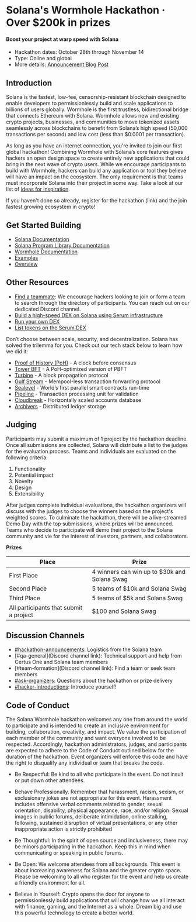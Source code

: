 # Solana's Wormhole Hackathon &middot; Over $200k in prizes
#### Boost your project at warp speed with Solana

* Hackathon dates: October 28th through November 14
* Type: Online and global
* More details: [Announcement Blog Post](https://medium.com/solana-labs/wormhole-solana-ethereum-bridge-d5502e944acb)

## Introduction
Solana is the fastest, low-fee, censorship-resistant blockchain designed to enable developers to permissionlessly build and scale applications to billions of users globally. Wormhole is the first trustless, bidirectional bridge that connects Ethereum with Solana. Wormhole allows new and existing crypto projects, businesses, and communities to move tokenized assets seamlessly across blockchains to benefit from Solana’s high speed (50,000 transactions per second) and low cost (less than $0.0001 per transaction). 

As long as you have an internet connection, you're invited to join our first global hackathon! Combining Wormhole with Solana’s core features gives hackers an open design space to create entirely new applications that could bring in the next wave of crypto users. While we encourage participants to build with Wormhole, hackers can build any application or tool they believe will have an impact on the ecosystem. The only requirement is that teams must incorporate Solana into their project in some way.  Take a look at our list of [ideas for inspiration](link).
 
If you haven't done so already, register for the hackathon (link) and the join fastest growing ecosystem in crypto!

## Get Started Building

* [Solana Documentation](https://docs.solana.com/)
* [Solana Program Library Documentation](https://spl.solana.com/)
* [Wormhole Documentation](https://github.com/certusone/wormhole/tree/master/docs)
* [Examples](https://docs.solana.com/apps/hello-world)
* [Overview](https://docs.solana.com/cluster/overview)

## Other Resources

* [Find a teammate](https://discord.gg/fYpyaYh): We encourage hackers looking to join or form a team to search through the directory of participants. You can reach out on our dedicated Discord channel.
* [Build a high-speed DEX on Solana using Serum infrastructure](https://serum-academy.com/en/developer-resources/)
* [Run your own DEX](https://serum-academy.com/en/dex-list/)
* [List tokens on the Serum DEX](https://serum-academy.com/en/add-market/)

Don’t choose between scale, security, and decentralization. Solana has solved the trilemma for you. Check out our tech stack below to learn how we did it:

* [Proof of History (PoH)](https://medium.com/solana-labs/proof-of-history-a-clock-for-blockchain-cf47a61a9274) - A clock before consensus
* [Tower BFT](https://medium.com/solana-labs/tower-bft-solanas-high-performance-implementation-of-pbft-464725911e79) - A PoH-optimized version of PBFT
* [Turbine](https://medium.com/solana-labs/turbine-solanas-block-propagation-protocol-solves-the-scalability-trilemma-2ddba46a51db) - A block propagation protocol 
* [Gulf Stream](https://medium.com/solana-labs/gulf-stream-solanas-mempool-less-transaction-forwarding-protocol-d342e72186ad) - Mempool-less transaction forwarding protocol
* [Sealevel](https://medium.com/solana-labs/sealevel-parallel-processing-thousands-of-smart-contracts-d814b378192) - World’s first parallel smart contracts run-time
* [Pipeline](https://medium.com/solana-labs/pipelining-in-solana-the-transaction-processing-unit-2bb01dbd2d8f) - Transaction processing unit for validation
* [Cloudbreak](https://medium.com/solana-labs/cloudbreak-solanas-horizontally-scaled-state-architecture-9a86679dcbb1) - Horizontally scaled accounts database
* [Archivers](https://medium.com/solana-labs/replicators-solanas-solution-to-petabytes-of-blockchain-data-storage-ef79db053fa1) - Distributed ledger storage

## Judging

Participants may submit a maximum of 1 project by the hackathon deadline. Once all submissions are collected, Solana will distribute a list to the judges for the evaluation process. Teams and individuals are evaluated on the following criteria:

1. Functionality
2. Potential impact
3. Novelty
4. Design
5. Extensibility

After judges complete individual evaluations, the hackathon organizers will discuss with the judges to choose the winners based on the project's weighted scores. To culminate the hackathon, there will be a live-streamed Demo Day with the top submissions, where prizes will be announced. Teams who decide to participate will demo their project to the Solana community and vie for the interest of investors, partners, and collaborators. 

**Prizes**

| Place                                  | Prize                                        |
|----------------------------------------|----------------------------------------------|
| First Place                            | 4 winners can win up to $30k and Solana Swag |
| Second Place                           | 5 teams of $10k and Solana Swag              |
| Third Place                            | 5 teams of $5k and Solana Swag               |
| All participants that submit a project | $100 and Solana Swag                          |

## Discussion Channels

* [#hackathon-announcements](): Logistics from the Solana team 
* [#qa-general](Discord channel link): Technical support and help from Certus One and Solana team members
* [#team-formation](Discord channel link): Find a team or seek team members
* [#ask-organizers](): Questions about the hackathon or prize delivery
* [#hacker-introductions](): Introduce yourself!

## Code of Conduct 

The Solana Wormhole hackathon welcomes any one from around the world to participate and is intended to create an inclusive environment for building, collaboration, creativity, and impact. We value the participation of each member of the community and want everyone involved to be respected. Accordingly, hackathon administrators, judges, and participants are expected to adhere to the Code of Conduct outlined below for the duration of the hackathon. Event organizers will enforce this code and have the right to disqualify any individual or team that breaks the code.

* Be Respectful: Be kind to all who participate in the event. Do not insult or put down other attendees.

* Behave Professionally. Remember that harassment, racism, sexism, or exclusionary jokes are not appropriate for this event. Harassment includes offensive verbal comments related to gender, sexual orientation, disability, physical appearance, race, and/or religion. Sexual images in public forums, deliberate intimidation, online stalking, following, sustained disruption of virtual presentations, or any other inappropriate action is strictly prohibited

* Be Thoughtful: In the spirit of open source and inclusiveness, there may be minors participating in the hackathon. Keep this in mind when communicating or speaking in public forums.

* Be Open: We welcome attendees from all backgrounds. This event is about increasing awareness for Solana and the greater crypto space. Please be welcoming to all who register for the event and help us create a friendly environment for all.

* Believe in Yourself: Crypto opens the door for anyone to permissionlessly build applications that will change how we all interact with finance, gaming, and the Internet as a whole. Dream big and use this powerful technology to create a better world.
